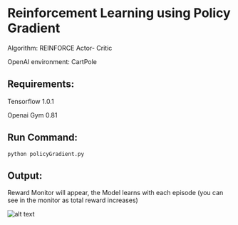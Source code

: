 # Reinforcement Learning using Policy Gradient
Algorithm: REINFORCE Actor- Critic  

OpenAI environment: CartPole

Requirements:
-------------

Tensorflow 1.0.1

Openai Gym 0.81


Run Command:
------------
    python policyGradient.py
    
Output:
-------
Reward Monitor will appear, the Model learns with each episode (you can see in the monitor as total reward increases) 

![alt text](https://github.com/srikanthmalla/policy_gradient/blob/master/reward%20vs%20episodes.png "Reward_vs_Episodes")


